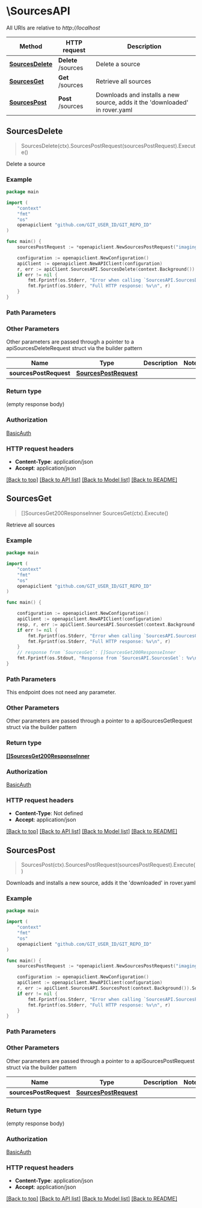 # \SourcesAPI

All URIs are relative to *http://localhost*

Method | HTTP request | Description
------------- | ------------- | -------------
[**SourcesDelete**](SourcesAPI.md#SourcesDelete) | **Delete** /sources | Delete a source
[**SourcesGet**](SourcesAPI.md#SourcesGet) | **Get** /sources | Retrieve all sources
[**SourcesPost**](SourcesAPI.md#SourcesPost) | **Post** /sources | Downloads and installs a new source, adds it the &#39;downloaded&#39; in rover.yaml



## SourcesDelete

> SourcesDelete(ctx).SourcesPostRequest(sourcesPostRequest).Execute()

Delete a source

### Example

```go
package main

import (
	"context"
	"fmt"
	"os"
	openapiclient "github.com/GIT_USER_ID/GIT_REPO_ID"
)

func main() {
	sourcesPostRequest := *openapiclient.NewSourcesPostRequest("imaging", "github.com/VU-ASE/imaging", "1.0.0") // SourcesPostRequest | 

	configuration := openapiclient.NewConfiguration()
	apiClient := openapiclient.NewAPIClient(configuration)
	r, err := apiClient.SourcesAPI.SourcesDelete(context.Background()).SourcesPostRequest(sourcesPostRequest).Execute()
	if err != nil {
		fmt.Fprintf(os.Stderr, "Error when calling `SourcesAPI.SourcesDelete``: %v\n", err)
		fmt.Fprintf(os.Stderr, "Full HTTP response: %v\n", r)
	}
}
```

### Path Parameters



### Other Parameters

Other parameters are passed through a pointer to a apiSourcesDeleteRequest struct via the builder pattern


Name | Type | Description  | Notes
------------- | ------------- | ------------- | -------------
 **sourcesPostRequest** | [**SourcesPostRequest**](SourcesPostRequest.md) |  | 

### Return type

 (empty response body)

### Authorization

[BasicAuth](../README.md#BasicAuth)

### HTTP request headers

- **Content-Type**: application/json
- **Accept**: application/json

[[Back to top]](#) [[Back to API list]](../README.md#documentation-for-api-endpoints)
[[Back to Model list]](../README.md#documentation-for-models)
[[Back to README]](../README.md)


## SourcesGet

> []SourcesGet200ResponseInner SourcesGet(ctx).Execute()

Retrieve all sources

### Example

```go
package main

import (
	"context"
	"fmt"
	"os"
	openapiclient "github.com/GIT_USER_ID/GIT_REPO_ID"
)

func main() {

	configuration := openapiclient.NewConfiguration()
	apiClient := openapiclient.NewAPIClient(configuration)
	resp, r, err := apiClient.SourcesAPI.SourcesGet(context.Background()).Execute()
	if err != nil {
		fmt.Fprintf(os.Stderr, "Error when calling `SourcesAPI.SourcesGet``: %v\n", err)
		fmt.Fprintf(os.Stderr, "Full HTTP response: %v\n", r)
	}
	// response from `SourcesGet`: []SourcesGet200ResponseInner
	fmt.Fprintf(os.Stdout, "Response from `SourcesAPI.SourcesGet`: %v\n", resp)
}
```

### Path Parameters

This endpoint does not need any parameter.

### Other Parameters

Other parameters are passed through a pointer to a apiSourcesGetRequest struct via the builder pattern


### Return type

[**[]SourcesGet200ResponseInner**](SourcesGet200ResponseInner.md)

### Authorization

[BasicAuth](../README.md#BasicAuth)

### HTTP request headers

- **Content-Type**: Not defined
- **Accept**: application/json

[[Back to top]](#) [[Back to API list]](../README.md#documentation-for-api-endpoints)
[[Back to Model list]](../README.md#documentation-for-models)
[[Back to README]](../README.md)


## SourcesPost

> SourcesPost(ctx).SourcesPostRequest(sourcesPostRequest).Execute()

Downloads and installs a new source, adds it the 'downloaded' in rover.yaml

### Example

```go
package main

import (
	"context"
	"fmt"
	"os"
	openapiclient "github.com/GIT_USER_ID/GIT_REPO_ID"
)

func main() {
	sourcesPostRequest := *openapiclient.NewSourcesPostRequest("imaging", "github.com/VU-ASE/imaging", "1.0.0") // SourcesPostRequest | 

	configuration := openapiclient.NewConfiguration()
	apiClient := openapiclient.NewAPIClient(configuration)
	r, err := apiClient.SourcesAPI.SourcesPost(context.Background()).SourcesPostRequest(sourcesPostRequest).Execute()
	if err != nil {
		fmt.Fprintf(os.Stderr, "Error when calling `SourcesAPI.SourcesPost``: %v\n", err)
		fmt.Fprintf(os.Stderr, "Full HTTP response: %v\n", r)
	}
}
```

### Path Parameters



### Other Parameters

Other parameters are passed through a pointer to a apiSourcesPostRequest struct via the builder pattern


Name | Type | Description  | Notes
------------- | ------------- | ------------- | -------------
 **sourcesPostRequest** | [**SourcesPostRequest**](SourcesPostRequest.md) |  | 

### Return type

 (empty response body)

### Authorization

[BasicAuth](../README.md#BasicAuth)

### HTTP request headers

- **Content-Type**: application/json
- **Accept**: application/json

[[Back to top]](#) [[Back to API list]](../README.md#documentation-for-api-endpoints)
[[Back to Model list]](../README.md#documentation-for-models)
[[Back to README]](../README.md)

